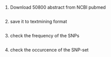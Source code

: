 1. Download 50800 abstract from NCBI pubmed
```
```
2. save it to textmining format
```
```
3. check the frequency of the SNPs
```
```
4. check the occurcence of the SNP-set
```
```
